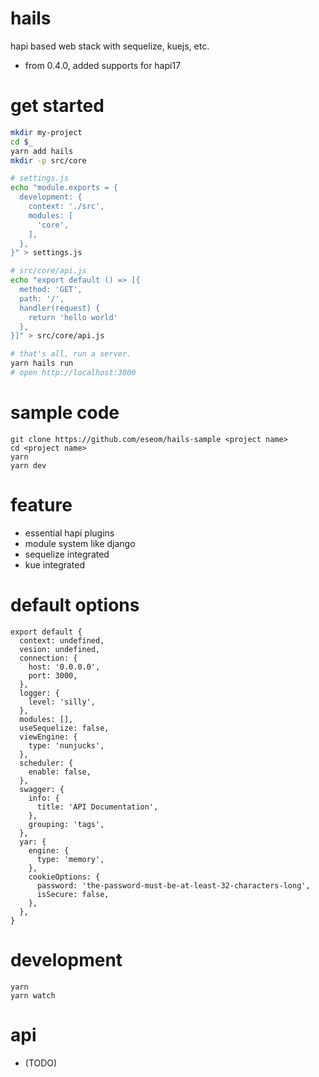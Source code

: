 # hails

hapi based web stack with sequelize, kuejs, etc.

- from 0.4.0, added supports for hapi17

# get started

```bash
mkdir my-project
cd $_
yarn add hails
mkdir -p src/core

# settings.js
echo "module.exports = {
  development: {
    context: './src',
    modules: [
      'core',
    ],
  },
}" > settings.js

# src/core/api.js
echo "export default () => [{
  method: 'GET',
  path: '/',
  handler(request) {
    return 'hello world'
  },
}]" > src/core/api.js

# that's all, run a server.
yarn hails run
# open http://localhost:3000
```

# sample code
```
git clone https://github.com/eseom/hails-sample <project name>
cd <project name>
yarn
yarn dev
```

# feature
* essential hapi plugins 
* module system like django
* sequelize integrated
* kue integrated

# default options

```
export default {
  context: undefined,
  vesion: undefined,
  connection: {
    host: '0.0.0.0',
    port: 3000,
  },
  logger: {
    level: 'silly',
  },
  modules: [],
  useSequelize: false,
  viewEngine: {
    type: 'nunjucks',
  },
  scheduler: {
    enable: false,
  },
  swagger: {
    info: {
      title: 'API Documentation',
    },
    grouping: 'tags',
  },
  yar: {
    engine: {
      type: 'memory',
    },
    cookieOptions: {
      password: 'the-password-must-be-at-least-32-characters-long',
      isSecure: false,
    },
  },
}
```

# development
```
yarn
yarn watch
```

# api
* (TODO)
